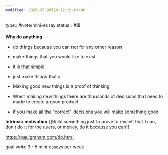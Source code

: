 ```yaml
---
modified: 2025-07-20T20:12:19-04:00
---
```

type:: #note/mini-essay
status:: #🟥 

**Why do anything**
- do things because you can not for any other reason
- make things that you would like to exist
- it is that simple
- just make things that a


- Making good new things is a proof of thinking
- When making new things there are thousands of decisions that need to made to create a good product
- If you make all the "correct" decisions you will make something good

**Intrinsic motivation**
[[Build something just to prove to myself that I can, don't do it for the users, or money, do it because you can]]



https://paulgraham.com/do.html


goal write 3 - 5 mini essays per week